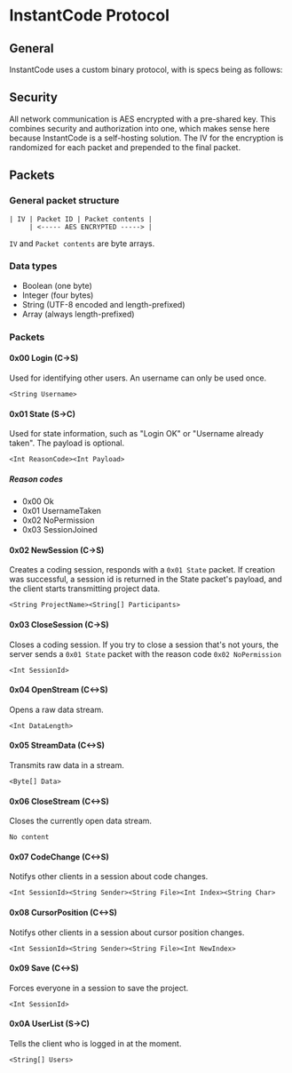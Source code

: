 # InstantCode Protocol

## General
InstantCode uses a custom binary protocol, with is specs being as follows:

## Security
All network communication is AES encrypted with a pre-shared key.
This combines security and authorization into one, which makes sense
here because InstantCode is a self-hosting solution. The IV for the encryption
is randomized for each packet and prepended to the final packet.

## Packets

### General packet structure
```
| IV | Packet ID | Packet contents |
     | <----- AES ENCRYPTED -----> |
```
`IV` and `Packet contents` are byte arrays.

### Data types
- Boolean (one byte)
- Integer (four bytes)
- String (UTF-8 encoded and length-prefixed)
- Array (always length-prefixed)

### Packets
#### 0x00 Login (C->S)
Used for identifying other users. An username can only be used once.
```
<String Username>
```

#### 0x01 State (S->C)
Used for state information, such as "Login OK" or "Username already taken". The payload is optional.
```
<Int ReasonCode><Int Payload>
```

##### Reason codes
- 0x00 Ok
- 0x01 UsernameTaken
- 0x02 NoPermission
- 0x03 SessionJoined

#### 0x02 NewSession (C->S)
Creates a coding session, responds with a `0x01 State` packet. If creation was successful,
a session id is returned in the State packet's payload, and the client starts transmitting
project data.
```
<String ProjectName><String[] Participants>
```

#### 0x03 CloseSession (C->S)
Closes a coding session. If you try to close a session that's not yours, the server
sends a `0x01 State` packet with the reason code `0x02 NoPermission`
```
<Int SessionId>
```

#### 0x04 OpenStream (C<->S)
Opens a raw data stream. 
```
<Int DataLength>
```

#### 0x05 StreamData (C<->S)
Transmits raw data in a stream.
```
<Byte[] Data>
```

#### 0x06 CloseStream (C<->S)
Closes the currently open data stream.
```
No content
```

#### 0x07 CodeChange (C<->S)
Notifys other clients in a session about code changes.
```
<Int SessionId><String Sender><String File><Int Index><String Char>
```

#### 0x08 CursorPosition (C<->S)
Notifys other clients in a session about cursor position changes.
```
<Int SessionId><String Sender><String File><Int NewIndex>
```

#### 0x09 Save (C<->S)
Forces everyone in a session to save the project.
```
<Int SessionId>
```

#### 0x0A UserList (S->C)
Tells the client who is logged in at the moment.
```
<String[] Users>
```